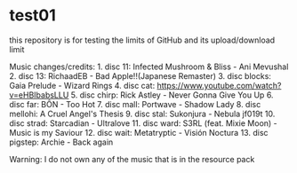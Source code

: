 # test01
this repository is for testing the limits of GitHub and its upload/download limit

Music changes/credits:
	1. disc 11: Infected Mushroom & Bliss - Ani Mevushal
	2. disc 13: RichaadEB - Bad Apple!!(Japanese Remaster)
	3. disc blocks: Gaia Prelude - Wizard Rings
	4. disc cat: https://www.youtube.com/watch?v=eHBIbabsLLU
	5. disc chirp: Rick Astley - Never Gonna Give You Up
	6. disc far: BÔN - Too Hot
	7. disc mall: Portwave - Shadow Lady
	8. disc mellohi: A Cruel Angel's Thesis
	9. disc stal: Sukonjura - Nebula jf019t
	10. disc strad: Starcadian - Ultralove
	11. disc ward: S3RL (feat. Mixie Moon) - Music is my Saviour
	12. disc wait: Metatryptic - Visión Noctura
	13. disc pigstep: Archie - Back again
	
Warning: I do not own any of the music that is in the resource pack
